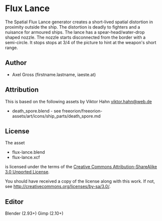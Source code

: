 Flux Lance
==========

The Spatial Flux Lance generator creates a short-lived spatial distortion in proximity outside the ship. The distortion is deadly to fighters and a nuisance for armoured ships.
The lance has a spear-head/water-drop shaped nozzle. The nozzle starts disconnected from the border with a semi-circle. It stops stops at 3/4 of the picture to hint at the weapon's short range.

Author
------

* Axel Gross (firstname.lastname, iaeste.at)


Attribution
-----------

This is based on the following assets by Viktor Hahn <viktor.hahn@web.de>

* death_spore.blend - see freeorion/freeorion-assets/art/icons/ship_parts/death_spore.md

License
-------

The asset

* flux-lance.blend
* flux-lance.xcf

is licensed under the terms of the
[Creative Commons Attribution-ShareAlike 3.0 Unported License](../../../COPYING).

You should have received a copy of the license along with this
work.  If not, see <http://creativecommons.org/licenses/by-sa/3.0/>.

Editor
------

Blender (2.93+)
Gimp (2.10+)